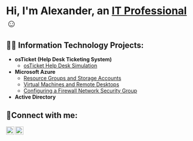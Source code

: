 <h1>Hi, I'm Alexander, an <a href="https://www.linkedin.com/in/alexander-avellaneda-8b821524b"/>IT Professional</a>☺</h1>

<h2>👨‍💻 Information Technology Projects:</h2>

- <b>osTicket (Help Desk Ticketing System)</b>
  - [osTicket Help Desk Simulation](https://github.com/aave4107/Os-Ticket-Help-Desk-Simulation)
- <b>Microsoft Azure</b>
  - [Resource Groups and Storage Accounts](https://github.com/aave4107/Resource-Groups-and-Storage-Accounts)
  - [Virtual Machines and Remote Desktops](https://github.com/aave4107/Virtual-Machines-and-Remote-Desktops)
  - [Configuring a Firewall Network Security Group](https://github.com/aave4107/Configuring-a-Firewall-Network-Security-Group-)
- <b>Active Directory</b>
   

<h2>🤳Connect with me:</h2>

[<img align="left" alt="Josh | LinkedIn" width="22px" src="https://cdn.jsdelivr.net/npm/simple-icons@v3/icons/linkedin.svg" />][linkedin]
[<img align="left" alt="Josh | Instagram" width="22px" src="https://cdn.jsdelivr.net/npm/simple-icons@v3/icons/instagram.svg" />][instagram]

[instagram]: https://www.instagram.com/alexander_j48
[linkedin]: https://linkedin.com/in/alexander-avellaneda-8b821524b/
